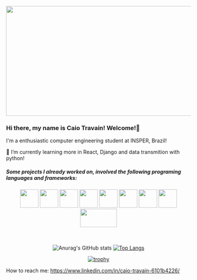 
<div align="center">
  <img src="https://developers.giphy.com/branch/master/static/api-512d36c09662682717108a38bbb5c57d.gif" width="600" height="300"/>
</div>


### Hi there, my name is Caio Travain! Welcome!👋

I'm a enthusiastic computer engineering student at INSPER, Brazil! 

🌱 I’m currently learning more in React, Django and data transmition with python!



##### Some projects I already worked on, involved the following programing languages and frameworks:
<div align="center">
<img src = "https://img.icons8.com/fluency/344/python.png"  width="50" height="50"/>
<img src = "https://img.icons8.com/color/344/java-coffee-cup-logo--v2.png"  width="50" height="50"/>
<img src = "https://img.icons8.com/fluency/344/javascript.png"  width="50" height="50"/>
 <img src = "https://img.icons8.com/plasticine/344/react.png"  width="50" height="50"/>
   <img src = "https://img.icons8.com/color/344/django.png"  width="50" height="50"/>
     <img src = "https://img.icons8.com/color/344/html-5--v1.png"  width="50" height="50"/>  
       <img src = "https://img.icons8.com/color/344/css3.png"  width="50" height="50"/>
         <img src = "https://play-lh.googleusercontent.com/YrY5n418F1joskaaIE1ou8991mmdEaTR66Mr8fHwuRGIkE9ZSnHeiJc-BcUoeU4dhNZl"  width="50" height="50"/>
           <img src = "https://www.django-rest-framework.org/img/logo.png"  width="100" height="50"/>

</div>

</br>
</br>
<div align="center">
  
![Anurag's GitHub stats](https://github-readme-stats.vercel.app/api?username=caiotravain&show_icons=true&theme=radical) [![Top Langs](https://github-readme-stats.vercel.app/api/top-langs/?username=caiotravain&langs_count=9&hide=jupyter%20notebook,vhdl,shell,stata,verilog,mathematica,tcl&layout=compact&theme=dark)](https://github.com/caiotravain/github-readme-stats)
  
  
[![trophy](https://github-profile-trophy.vercel.app/?username=caiotravain&theme=onedark&column=-1&rank=SSS,SS,S,AAA,AA,A,B)](https://github.com/caiotravain/github-profile-trophy)

</div>

How to reach me: https://www.linkedin.com/in/caio-travain-6101b4226/

<!--
**caiotravain/caiotravain** is a ✨ _special_ ✨ repository because its `README.md` (this file) appears on your GitHub profile.

Here are some ideas to get you started:

- 🔭 I’m currently working on ...
- 🌱 I’m currently learning ...
- 👯 I’m looking to collaborate on ...
- 🤔 I’m looking for help with ...
- 💬 Ask me about ...
- 📫 How to reach me: ...
- 😄 Pronouns: ...
- ⚡ Fun fact: ...
-->
